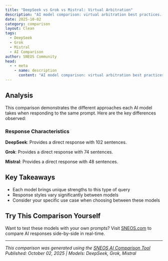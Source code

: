 ```yaml
---
title: "DeepSeek vs Grok vs Mistral: Virtual Arbitration"
description: "AI model comparison: virtual arbitration best practices..."
date: 2025-10-02
category: comparison
layout: Clean
tags:
  - DeepSeek
  - Grok
  - Mistral
  - AI Comparison
author: SNEOS Community
head:
  - - meta
    - name: description
      content: "AI model comparison: virtual arbitration best practices..."
---
```


<ChatComparison
  title="DeepSeek vs Grok vs Mistral: Virtual Arbitration"
  prompt="virtual arbitration best practices"
  :responses='{
    "DeepSeek": "Of course. Here is a comprehensive guide to virtual arbitration best practices, structured for all parties involved: arbitrators, counsel, and clients.\n\nVirtual arbitration is no longer an emergency substitute but a mainstream, often preferred, method for resolving disputes. When done correctly, it can be more efficient, cost-effective, and accessible. The key to success lies in meticulous planning, technological competence, and adapting traditional advocacy for the digital environment.\n\nHere are the best practices, broken down by phase and role.\n\n---\n\n### **Phase 1: Pre-Hearing Preparation \u0026 Planning**\n\nThis is the most critical phase. Success is determined here.\n\n#### **1. The Arbitration Agreement \u0026 Preliminary Hearing**\n*   **Explicit Authorization:** Ensure the arbitration agreement or a subsequent order explicitly permits virtual hearings. If not, seek a procedural order from the tribunal.\n*   **Detailed Procedural Order No. 2 (or equivalent):** This order should be the \u0022rule book\u0022 for the virtual hearing. It must address:\n    *   **Platform:** Designate the specific video-conferencing platform (e.g., Zoom for Government, Microsoft Teams, Cisco WebEx). Consider security, features (breakout rooms, annotation), and accessibility.\n    *   **Security Protocols:** Mandate passwords, waiting rooms, and prohibit recording unless authorized by the tribunal. Consider using unique links for each day.\n    *   **Roles:** Designate a \u0022host\u0022 (often the tribunal secretary or a neutral provider) to manage technology, admit participants, and handle breakout rooms.\n    *   **Document Management:** Specify the e-bundling platform (e.g., CaseLines, TrialView, iShepard) and protocols for hyperlinking, annotation, and real-time display.\n    *   **Testing \u0026 Training:** Schedule mandatory testing sessions for all participants, including witnesses.\n\n#### **2. Technology \u0026 Setup**\n*   **Hardware \u0026 Connectivity:**\n    *   **Internet:** A hardwired Ethernet connection is vastly superior to Wi-Fi. Have a mobile hotspot as a backup.\n    *   **Hardware:** Use a computer with a powerful processor and sufficient RAM. A large monitor is helpful. Avoid tablets or phones as primary devices.\n    *   **Audio/Video:** A high-quality HD webcam, a professional microphone (e.g., a USB microphone or headset), and good lighting (face the light source) are essential. A \u0022ring light\u0022 can make a significant difference.\n    *   **Dedicated Space:** A quiet, private, and neutral background room. Use a virtual background only if it is professional and doesn\u0027t cause distortion.\n*   **Platform Proficiency:**\n    *   All participants must know how to mute/unmute, share screen, use the \u0022raise hand\u0022 function, and navigate the chat feature.\n    *   Counsel should practice screen-sharing specific documents from the e-bundle seamlessly.\n\n#### **3. E-Bundles \u0026 Evidence**\n*   **Hyperlinked \u0026 Searchable:** The e-bundle must be fully OCR\u0027d (Optical Character Recognized) and hyperlinked within the index and from citations in submissions.\n*   **Single Source of Truth:** There should be one master e-bundle to avoid version confusion. All participants should work from the same paginated bundle.\n*   **Witness Evidence:** Establish clear rules for how witnesses will access documents during their testimony (e.g., on a separate screen, provided by their legal team in a controlled manner).\n\n---\n\n### **Phase 2: During the Hearing**\n\n#### **For All Participants**\n*   **Professionalism On Camera:** Dress as you would for an in-person hearing. Look at the camera when speaking to simulate eye contact. Maintain a professional posture.\n*   **Minimize Distractions:** Mute your microphone when not speaking. Turn off phone and computer notifications. Close all unrelated applications on your computer.\n*   **The \u0022Mute\u0022 Protocol:** Establish a clear protocol for objecting or interrupting (e.g., using the \u0022raise hand\u0022 function or a specific verbal cue like \u0022Point of Order\u0022).\n*   **Punctuality \u0026 Breaks:** Log in 15-20 minutes early to resolve any last-minute technical issues. Adhere strictly to the scheduled break times.\n\n#### **For the Tribunal**\n*   **Control \u0026 Civility:** Open the hearing by reiterating the key rules from the procedural order. Maintain a firm but calm control over the proceeding.\n*   **Active Engagement:** Make a conscious effort to engage with the advocates and witnesses. Acknowledge their points verbally since non-verbal cues are harder to read.\n*   **Managing the Flow:** Use private breakout rooms for tribunal deliberations and for counsel to confer with their clients privately. The host should manage these transitions smoothly.\n*   **Patience with Technology:** Be patient with minor technical glitches. A little humor can go a long way in diffusing frustration.\n\n#### **For Counsel**\n*   **Adapt Your Advocacy:**\n    *   **Pacing:** Speak slightly slower and more deliberately. Pause more frequently to allow for transmission delays and for the tribunal to absorb information.\n    *   **Visuals:** Use screen-sharing strategically. Don\u0027t just read from a document; highlight, circle, or annotate key passages. Use simple slides to summarize complex points.\n    *   **Direct Examination:** Prepare your witness for the virtual environment. Practice navigating the e-bundle together. Use clear, concise questions.\n    *   **Cross-Examination:** This is the biggest challenge.\n        *   **Control the Screen:** Consider sharing your screen to display the document you are questioning the witness on, preventing them from scrolling ahead or looking elsewhere.\n        *   **Short, Leading Questions:** Even more than in person, use short, clear, leading questions. Avoid complex, compound questions.\n        *   **Observe the Witness:** Maximize the witness video feed on your screen to closely observe their demeanor and reactions.\n\n#### **For Witnesses**\n*   **Practice in the Environment:** Conduct a full mock examination using the same technology and e-bundle platform.\n*   **Understand the Setup:** Know how you will access documents. Pause briefly before answering to ensure the question is complete and to account for any lag.\n*   **Focus on the Camera:** Address your answers to the camera, not the image of the questioner on your screen. This creates direct eye contact with the tribunal.\n\n---\n\n### **Phase 3: Post-Hearing \u0026 Security**\n\n*   **Recording \u0026 Transcripts:** If the hearing is recorded, the recording must be stored securely by a designated party (e.g., the tribunal\u0027s institution). Real-time transcription is highly recommended.\n*   **Data Security:** After the hearing, the host should end the meeting for all participants. Any cloud recordings should be stored per the procedural order\u0027s requirements. Links and passwords should not be reused.\n\n---\n\n### **Summary: Key Advantages \u0026 Pitfalls to Avoid**\n\n| Advantages of Virtual Arbitration              | Common Pitfalls to Avoid                                      |\n| ---------------------------------------------- | ------------------------------------------------------------- |\n| **Cost Savings:** No travel, venue, or lodging. | **Technical Failures:** Poor internet, audio, or lighting.    |\n| **Efficiency:** Easier to schedule shorter sessions. | **Lack of Preparation:** Not testing tech or practicing.      |\n| **Accessibility:** Participants can join from anywhere. | **Unprofessional Environment:** Noisy background, poor setup. |\n| **Global Reach:** Easy inclusion of experts \u0026 witnesses globally. | **\u0022Zoom Fatigue\u0022:** Failing to schedule adequate breaks.      |\n| **Environmental Benefits:** Reduced carbon footprint. | **Security Lapses:** Failing to use passwords/waiting rooms.  |\n|                                                | **Ineffective Advocacy:** Not adapting style for the medium.  |\n\nBy embracing these best practices, virtual arbitration can be a fair, efficient, and highly effective means of dispute resolution. The core principles of preparation, professionalism, and adaptability are more important than ever.",
    "Grok": "Virtual arbitration has become increasingly popular due to its efficiency, cost-effectiveness, and accessibility, especially in the context of technological advancements and the need for remote dispute resolution. To ensure a successful virtual arbitration process, parties, arbitrators, and legal counsel should follow best practices. Below are key guidelines for conducting virtual arbitration effectively:\n\n---\n\n### 1. **Preparation and Technology Setup**\n- **Platform Selection**: Choose a reliable and secure virtual arbitration platform (e.g., Zoom, Microsoft Teams, WebEx, or specialized arbitration platforms like Modria or eBay Resolution Center). Ensure the platform supports features like breakout rooms, screen sharing, and recording (if permitted).\n- **Test the Technology**: Conduct test runs with all parties to ensure familiarity with the platform, check for connectivity issues, and verify audio and video quality. Have a backup communication method (e.g., phone or email) in case of technical failures.\n- **Secure Environment**: Use password protection, waiting rooms, and encryption to secure the virtual session. Limit access to authorized participants only.\n- **Technical Support**: Designate a technical support person or team to assist with troubleshooting during the arbitration.\n- **Equipment Readiness**: Ensure all participants have access to necessary hardware (computer, webcam, microphone, headphones) and a stable internet connection. Encourage the use of a quiet, distraction-free environment.\n\n---\n\n### 2. **Pre-Arbitration Planning**\n- **Agreement on Virtual Format**: Include provisions for virtual arbitration in the arbitration agreement or obtain mutual consent from all parties to conduct the proceedings online. Address issues like time zones, recording policies, and confidentiality.\n- **E-Document Management**: Use secure, cloud-based platforms for sharing exhibits, pleadings, and evidence. Ensure all documents are properly indexed and accessible to relevant parties.\n- **Scheduling**: Account for participants in different time zones and establish a clear schedule for hearings, breaks, and submissions. Provide flexibility for unforeseen technical or personal disruptions.\n- **Rules and Protocols**: Develop and agree on procedural rules specific to virtual arbitration, including how objections will be raised, how witnesses will be examined, and how documents will be presented.\n\n---\n\n### 3. **Confidentiality and Security**\n- **Data Protection**: Ensure compliance with data privacy laws (e.g., GDPR, CCPA) when sharing sensitive information online. Use encrypted platforms for communication and document sharing.\n- **No Unauthorized Access**: Prohibit unauthorized individuals from joining the session. Require participants to log in with unique credentials and confirm their identities.\n- **Recording Policies**: Clearly define whether recordings of the session are allowed and, if so, how they will be stored and accessed. Obtain consent from all parties if recording is necessary.\n- **Confidentiality Agreements**: Reinforce confidentiality obligations for all participants, including arbitrators, counsel, witnesses, and technical staff.\n\n---\n\n### 4. **Conduct During Virtual Arbitration**\n- **Etiquette and Professionalism**: Maintain the same level of professionalism as in-person arbitration. Participants should dress appropriately, mute microphones when not speaking, and avoid interruptions.\n- **Clear Communication**: Speak slowly and clearly to accommodate potential audio delays or language barriers. Use visual aids or summaries to enhance understanding of complex points.\n- **Witness Handling**: Verify witness identities and ensure they are in a private, secure location during testimony to prevent coaching or interference. Use breakout rooms for private discussions if needed.\n- **Time Management**: Stick to the agreed schedule, factoring in regular breaks to prevent fatigue. Be mindful of differing time zones and personal constraints.\n- **Document Presentation**: Share screens or use e-discovery tools to present documents and evidence. Ensure all parties can view materials simultaneously.\n\n---\n\n### 5. **Fairness and Due Process**\n- **Equal Access**: Ensure all parties have equal access to technology and resources. If a party faces challenges (e.g., lack of equipment or internet), consider hybrid models or provide assistance to maintain fairness.\n- **Impartiality**: Arbitrators must remain neutral and avoid ex parte communications. Virtual settings should not compromise the integrity of the process.\n- **Right to Be Heard**: Provide all parties with adequate opportunities to present their case, ask questions, and respond to arguments, despite the remote format.\n- **Transparency**: Document and share all procedural decisions (e.g., scheduling, platform use) with parties to maintain trust in the process.\n\n---\n\n### 6. **Post-Arbitration Follow-Up**\n- **Award Delivery**: Deliver the final award electronically in a secure manner, ensuring receipt by all parties. Use e-signatures if required.\n- **Feedback**: Solicit feedback from participants on the virtual process to identify areas for improvement in future arbitrations.\n- **Record Keeping**: Retain records of the proceedings (if agreed upon) in compliance with applicable laws and confidentiality agreements.\n\n---\n\n### 7. **Legal and Ethical Considerations**\n- **Jurisdictional Compliance**: Confirm that virtual arbitration is recognized and enforceable in the relevant jurisdiction(s). Address issues like the seat of arbitration and applicable laws.\n- **Ethical Obligations**: Adhere to ethical guidelines for arbitrators and counsel, such as those set by organizations like the American Arbitration Association (AAA) or the International Bar Association (IBA).\n- **Cybersecurity Awareness**: Educate all participants on phishing, hacking, and other cyber risks associated with virtual proceedings.\n\n---\n\n### 8. **Training and Familiarity**\n- **Participant Training**: Provide training or tutorials on using the chosen platform and virtual arbitration protocols to minimize errors or delays.\n- **Arbitrator Preparedness**: Ensure arbitrators are trained in managing virtual hearings, addressing technical issues, and maintaining control over the process.\n\n---\n\n### 9. **Hybrid Arbitration Options**\n- If full virtual arbitration is not feasible, consider a hybrid model where some participants attend in person while others join remotely. Ensure that hybrid arrangements do not disadvantage any party and that all participants have equal access to proceedings.\n\n---\n\nBy following these best practices, virtual arbitration can be conducted smoothly, fairly, and effectively, providing a viable alternative to traditional in-person proceedings. It\u2019s also helpful to refer to guidelines issued by leading arbitration institutions, such as the International Chamber of Commerce (ICC), AAA, or the Chartered Institute of Arbitrators (CIArb), which often provide specific protocols for virtual hearings.",
    "Mistral": "Virtual arbitration has become increasingly common, and following best practices can ensure a smooth, fair, and efficient process. Here are some key best practices for virtual arbitration:\n\n### Preparation\n1. **Technology Setup**:\n   - Ensure all participants have reliable internet connections.\n   - Use a secure and stable video conferencing platform.\n   - Test the technology beforehand to avoid technical issues during the arbitration.\n\n2. **Document Management**:\n   - Use a secure document management system to share and store documents.\n   - Ensure all parties have access to the necessary documents well in advance.\n\n3. **Pre-Arbitration Meeting**:\n   - Conduct a pre-arbitration meeting to discuss logistics, technology, and any specific requirements.\n   - Agree on protocols for communication, document sharing, and confidentiality.\n\n### During the Arbitration\n1. **Clear Communication**:\n   - Establish clear rules for speaking, such as using the \u0022raise hand\u0022 feature or a specific order of speaking.\n   - Ensure all participants are muted when not speaking to avoid background noise.\n\n2. **Confidentiality**:\n   - Ensure the virtual platform is secure and that all participants understand the importance of maintaining confidentiality.\n   - Use password-protected meetings and avoid sharing meeting links publicly.\n\n3. **Professional Conduct**:\n   - Maintain a professional demeanor, including appropriate attire and background.\n   - Avoid distractions and ensure a quiet, private space for the arbitration.\n\n4. **Technical Support**:\n   - Have technical support available to address any issues that arise during the session.\n   - Provide clear instructions on how to use the video conferencing platform.\n\n### Documentation and Record Keeping\n1. **Recording**:\n   - Decide in advance whether the arbitration will be recorded and obtain consent from all parties.\n   - Ensure recordings are securely stored and accessible only to authorized parties.\n\n2. **Transcripts**:\n   - Consider using a court reporter or transcription service to create a written record of the proceedings.\n   - Ensure transcripts are accurate and available to all parties.\n\n### Post-Arbitration\n1. **Follow-Up**:\n   - Send a follow-up email summarizing the key points and any decisions made during the arbitration.\n   - Provide clear instructions on next steps and any deadlines.\n\n2. **Feedback**:\n   - Seek feedback from participants to improve future virtual arbitrations.\n   - Address any concerns or issues that arose during the process.\n\n### Ethical Considerations\n1. **Fairness and Impartiality**:\n   - Ensure the arbitrator remains impartial and fair throughout the process.\n   - Address any potential conflicts of interest promptly.\n\n2. **Accessibility**:\n   - Ensure the virtual platform is accessible to all participants, including those with disabilities.\n   - Provide accommodations as needed, such as closed captioning or sign language interpretation.\n\n### Legal Considerations\n1. **Jurisdiction**:\n   - Ensure the virtual arbitration complies with the relevant legal jurisdiction\u0027s requirements.\n   - Address any cross-border issues that may arise.\n\n2. **Enforceability**:\n   - Ensure the arbitration award is enforceable in the relevant jurisdictions.\n   - Follow the necessary legal procedures for recognition and enforcement.\n\nBy adhering to these best practices, virtual arbitration can be conducted effectively, ensuring a fair and efficient resolution of disputes."
  }'
  published-date="00:15"
/>

## Analysis

This comparison demonstrates the different approaches each AI model takes when responding to the same prompt. Here are the key differences observed:

### Response Characteristics

**DeepSeek**: Provides a direct response with 102 sentences. 

**Grok**: Provides a direct response with 74 sentences. 

**Mistral**: Provides a direct response with 48 sentences. 

## Key Takeaways

- Each model brings unique strengths to this type of query
- Response styles vary significantly between models
- Consider your specific use case when choosing between these models

## Try This Comparison Yourself

Want to test these models with your own prompts? Visit [SNEOS.com](https://sneos.com) to compare AI responses side-by-side in real-time.

---

*This comparison was generated using the [SNEOS AI Comparison Tool](https://sneos.com)*
*Published: October 02, 2025 | Models: DeepSeek, Grok, Mistral*
